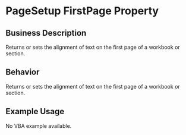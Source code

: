 # PageSetup FirstPage Property

## Business Description
Returns or sets the alignment of text on the first page of a workbook or section.

## Behavior
Returns or sets the alignment of text on the first page of a workbook or section.

## Example Usage
No VBA example available.